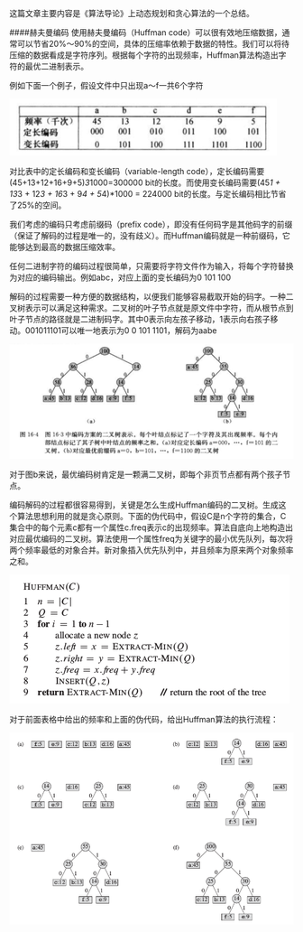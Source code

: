 这篇文章主要内容是《算法导论》上动态规划和贪心算法的一个总结。

####赫夫曼编码
使用赫夫曼编码（Huffman code）可以很有效地压缩数据，通常可以节省20%～90%的空间，具体的压缩率依赖于数据的特性。我们可以将待压缩的数据看成是字符序列。根据每个字符的出现频率，Huffman算法构造出字符的最优二进制表示。


例如下面一个例子，假设文件中只出现a～f一共6个字符

![](img/huffman_code_exam.png)

对比表中的定长编码和变长编码（variable-length code），定长编码需要(45+13+12+16+9+5)*3*1000=300000 bit的长度。而使用变长编码需要(45*1 + 13*3 + 12*3 + 16*3 + 9*4 + 5*4)*1000 = 224000 bit的长度。与定长编码相比节省了25%的空间。

我们考虑的编码只考虑前缀码（prefix code），即没有任何码字是其他码字的前缀（保证了解码的过程是唯一的，没有歧义）。而Huffman编码就是一种前缀码，它能够达到最高的数据压缩效率。

任何二进制字符的编码过程很简单，只需要将字符文件作为输入，将每个字符替换为对应的编码输出。例如abc，对应上面的变长编码为0 101 100

解码的过程需要一种方便的数据结构，以便我们能够容易截取开始的码字。一种二叉树表示可以满足这种需求。二叉树的叶子节点就是原文件中字符，而从根节点到叶子节点的路径就是二进制码字。其中0表示向左孩子移动，1表示向右孩子移动。001011101可以唯一地表示为0 0 101 1101，解码为aabe

![](img/two_encode.png)

对于图b来说，最优编码树肯定是一颗满二叉树，即每个非页节点都有两个孩子节点。


编码解码的过程都很容易得到，关键是怎么生成Huffman编码的二叉树。生成这个算法思想利用的就是贪心原则。下面的伪代码中，假设C是n个字符的集合，C集合中的每个元素c都有一个属性c.freq表示c的出现频率。算法自底向上地构造出对应最优编码的二叉树。算法使用一个属性freq为关键字的最小优先队列，每次将两个频率最低的对象合并。新对象插入优先队列中，并且频率为原来两个对象频率之和。


![](img/huffman_algorithm.png)


对于前面表格中给出的频率和上面的伪代码，给出Huffman算法的执行流程：

![](img/huffman_al_exp.png)
